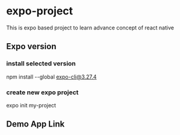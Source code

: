 # expo-project
This is expo based project to learn advance concept of react native

## Expo version 
### install selected version
npm install --global expo-cli@3.27.4

### create new expo project
expo init my-project

## Demo App Link
